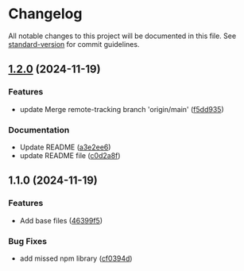 # Changelog

All notable changes to this project will be documented in this file. See [standard-version](https://github.com/conventional-changelog/standard-version) for commit guidelines.

## [1.2.0](https://github.com/neil-jay/bookmarks-manager/compare/v1.1.0...v1.2.0) (2024-11-19)


### Features

* update Merge remote-tracking branch 'origin/main' ([f5dd935](https://github.com/neil-jay/bookmarks-manager/commit/f5dd9354d5f987b1994f2a5cca77b2363452d985))


### Documentation

* Update README ([a3e2ee6](https://github.com/neil-jay/bookmarks-manager/commit/a3e2ee690dc297f51f40780bdc0083c99408e2a9))
* update README file ([c0d2a8f](https://github.com/neil-jay/bookmarks-manager/commit/c0d2a8ffd4292f90a7c915f36fb06701aea4818c))

## 1.1.0 (2024-11-19)


### Features

* Add base files ([46399f5](https://github.com/neil-jay/bookmarks-manager/commit/46399f51ebe78863456a076b3469c93dbb5de052))


### Bug Fixes

* add missed npm library ([cf0394d](https://github.com/neil-jay/bookmarks-manager/commit/cf0394d70639f71dcb2daae2ec4da115af98d532))
